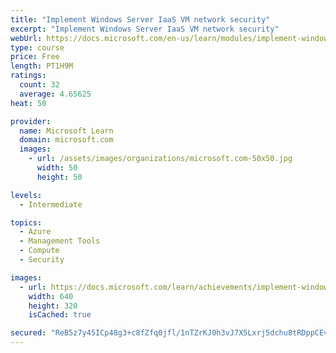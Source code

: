```yaml
---
title: "Implement Windows Server IaaS VM network security"
excerpt: "Implement Windows Server IaaS VM network security"
webUrl: https://docs.microsoft.com/en-us/learn/modules/implement-windows-server-iaas-virtual-machine-network-security/
type: course
price: Free
length: PT1H9M
ratings:
  count: 32
  average: 4.65625
heat: 50

provider:
  name: Microsoft Learn
  domain: microsoft.com
  images:
    - url: /assets/images/organizations/microsoft.com-50x50.jpg
      width: 50
      height: 50

levels:
  - Intermediate

topics:
  - Azure
  - Management Tools
  - Compute
  - Security

images:
  - url: https://docs.microsoft.com/learn/achievements/implement-windows-server-iaas-vm-network-security-social.png
    width: 640
    height: 320
    isCached: true

secured: "ReB5z7y45ICp48g3+c8fZfq0jfl/1nTZrKJ0h3vJ7X5Lxrj5dchu8tRDppCEv3/b164vU9L6k00aNcpdyuEGx3FuKqfE58GL22LC2nJGmzfk4yf7X4uIUKWEoNgfV2iOh/d/RDBv6JCQQ0/sqFlUiCLiFCkR0sWRoDCH7LWtS+uX3era/j/Pgvyo+U6ANEKj3xlXHFnLba409ihihYmaILtPLP+nuQqQIbGGo8jtCMkP1uYgn38DC8jXFg91lXcawJ2pDnOLasYEuHw/6IOLsmDx0hewCZSE37NGWF8vI2D6JUVW0yR8YVqeajFJuCbsY5Z4omEsfg1kzFBv9PwP5zjI/3ArKZqWVd7jbt71OOxWcySrhxIZHavPVflk2DbSFyXfGI7h8doeNIUufh/mKwOE9dalYD2kggg6lLTmLgU=;hyZ0fdcx9YJujsxrmlyucg=="
---
```


